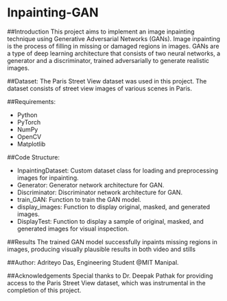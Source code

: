 # **Inpainting-GAN**

##Introduction
This project aims to implement an image inpainting technique using Generative Adversarial Networks (GANs). Image inpainting is the process of filling in missing or damaged regions in images. GANs are a type of deep learning architecture that consists of two neural networks, a generator and a discriminator, trained adversarially to generate realistic images.

##Dataset:
The Paris Street View dataset was used in this project. The dataset consists of street view images of various scenes in Paris.

##Requirements:
+ Python
+ PyTorch
+ NumPy
+ OpenCV
+ Matplotlib

##Code Structure:
+ InpaintingDataset: Custom dataset class for loading and preprocessing images for inpainting.
+ Generator: Generator network architecture for GAN.
+ Discriminator: Discriminator network architecture for GAN.
+ train_GAN: Function to train the GAN model.
+ display_images: Function to display original, masked, and generated images.
+ DisplayTest: Function to display a sample of original, masked, and generated images for visual inspection.

##Results
The trained GAN model successfully inpaints missing regions in images, producing visually plausible results in both video and stills

##Author:
Adriteyo Das, Engineering Student @MIT Manipal. 

##Acknowledgements
Special thanks to Dr. Deepak Pathak for providing access to the Paris Street View dataset, which was instrumental in the completion of this project.




